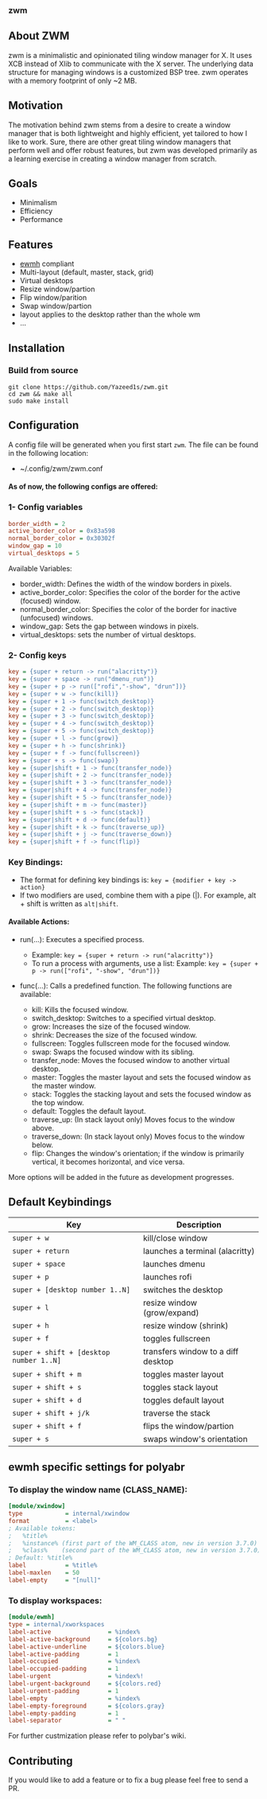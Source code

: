 ### zwm

## About ZWM
zwm is a minimalistic and opinionated tiling window manager for X. It uses XCB instead of Xlib to communicate with the X server. The underlying data structure for managing windows is a customized BSP tree. zwm operates with a memory footprint of only ~2 MB.

## Motivation
The motivation behind zwm stems from a desire to create a window manager that is both lightweight and highly efficient, yet tailored to how I like to work. Sure, there are other great tiling window managers that perform well and offer robust features, but zwm was developed primarily as a learning exercise in creating a window manager from scratch. 

## Goals
- Minimalism
- Efficiency
- Performance

## Features
- [ewmh](https://specifications.freedesktop.org/wm-spec/wm-spec-1.3.html) compliant
- Multi-layout (default, master, stack, grid)
- Virtual desktops
- Resize window/partion 
- Flip window/parition
- Swap window/partion
- layout applies to the desktop rather than the whole wm 
- ...

## Installation
### Build from source
```
git clone https://github.com/Yazeed1s/zwm.git
cd zwm && make all
sudo make install
```
## Configuration
A config file will be generated when you first start `zwm`. The file can be found in the following location:
* ~/.config/zwm/zwm.conf

#### As of now, the following configs are offered:

### 1- Config variables
```ini
border_width = 2
active_border_color = 0x83a598
normal_border_color = 0x30302f
window_gap = 10
virtual_desktops = 5
```
Available Variables:
- border_width: Defines the width of the window borders in pixels.
- active_border_color: Specifies the color of the border for the active (focused) window.
- normal_border_color: Specifies the color of the border for inactive (unfocused) windows.
- window_gap: Sets the gap between windows in pixels.
- virtual_desktops: sets the number of virtual desktops.

### 2- Config keys
```ini
key = {super + return -> run("alacritty")}
key = {super + space -> run("dmenu_run")}
key = {super + p -> run(["rofi","-show", "drun"])}
key = {super + w -> func(kill)}
key = {super + 1 -> func(switch_desktop)}
key = {super + 2 -> func(switch_desktop)}
key = {super + 3 -> func(switch_desktop)}
key = {super + 4 -> func(switch_desktop)}
key = {super + 5 -> func(switch_desktop)}
key = {super + l -> func(grow)}
key = {super + h -> func(shrink)}
key = {super + f -> func(fullscreen)}
key = {super + s -> func(swap)}
key = {super|shift + 1 -> func(transfer_node)}
key = {super|shift + 2 -> func(transfer_node)}
key = {super|shift + 3 -> func(transfer_node)}
key = {super|shift + 4 -> func(transfer_node)}
key = {super|shift + 5 -> func(transfer_node)}
key = {super|shift + m -> func(master)}
key = {super|shift + s -> func(stack)}
key = {super|shift + d -> func(default)}
key = {super|shift + k -> func(traverse_up)}
key = {super|shift + j -> func(traverse_down)}
key = {super|shift + f -> func(flip)}
```
### Key Bindings:
- The format for defining key bindings is: `key = {modifier + key -> action}`
- If two modifiers are used, combine them with a pipe (|). For example, alt + shift is written as `alt|shift`.

#### Available Actions:
- run(...): Executes a specified process.
   - Example: `key = {super + return -> run("alacritty")}`
   - To run a process with arguments, use a list:
     Example: `key = {super + p -> run(["rofi", "-show", "drun"])}`

- func(...): Calls a predefined function. The following functions are available:
   - kill: Kills the focused window.
   - switch_desktop: Switches to a specified virtual desktop.
   - grow: Increases the size of the focused window.
   - shrink: Decreases the size of the focused window.
   - fullscreen: Toggles fullscreen mode for the focused window.
   - swap: Swaps the focused window with its sibling.
   - transfer_node: Moves the focused window to another virtual desktop.
   - master: Toggles the master layout and sets the focused window as the master window.
   - stack: Toggles the stacking layout and sets the focused window as the top window.
   - default: Toggles the default layout.
   - traverse_up: (In stack layout only) Moves focus to the window above.
   - traverse_down: (In stack layout only) Moves focus to the window below.
   - flip: Changes the window's orientation; if the window is primarily vertical, it becomes horizontal, and vice versa.
     

More options will be added in the future as development progresses.

## Default Keybindings
| Key            | Description |
| ---------------| ----------- |
| `super + w`       | kill/close window |
| `super + return`       | launches a terminal (alacritty)                            |
| `super + space`       | launches dmenu |
| `super + p `      | launches rofi |
| `super + [desktop number 1..N]`            | switches the desktop |
| `super + l`            | resize window (grow/expand) |
| `super + h`            | resize window (shrink) |
| `super + f`            | toggles fullscreen |
| `super + shift + [desktop number 1..N]`          | transfers window to a diff desktop |
| `super + shift + m`        | toggles master layout |
| `super + shift + s`            | toggles stack layout |
| `super + shift + d`            | toggles default layout |
| `super + shift + j/k`            | traverse the stack |
| `super + shift + f`            | flips the window/partion |
| `super + s`            | swaps window's orientation |

## ewmh specific settings for polyabr
### To display the window name (CLASS_NAME):
``` ini
[module/xwindow]
type 			= internal/xwindow
format 			= <label>
; Available tokens:
;   %title%
;   %instance% (first part of the WM_CLASS atom, new in version 3.7.0)
;   %class%    (second part of the WM_CLASS atom, new in version 3.7.0)
; Default: %title%
label 			= %title%
label-maxlen 	= 50
label-empty 	= "[null]"
```
### To display workspaces:
```ini
[module/ewmh]
type = internal/xworkspaces
label-active 				= %index%
label-active-background 	= ${colors.bg}
label-active-underline		= ${colors.blue}
label-active-padding		= 1
label-occupied 				= %index%
label-occupied-padding 		= 1
label-urgent 				= %index%!
label-urgent-background 	= ${colors.red}
label-urgent-padding 		= 1
label-empty 				= %index%
label-empty-foreground 		= ${colors.gray}
label-empty-padding 		= 1
label-separator 			= " "
```
For further custmization please refer to polybar's wiki.

## Contributing
If you would like to add a feature or to fix a bug please feel free to send a PR.

